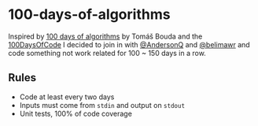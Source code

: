# 100-days-of-algorithms

Inspired by [100 days of algorithms](https://medium.com/100-days-of-algorithms) by Tomáš Bouda
and the [100DaysOfCode](http://100daysofcode.com/) I decided to join in with [@AndersonQ](https://github.com/AndersonQ/100-days-of-algorithms) and [@belimawr](https://github.com/belimawr/100-days-of-algorithms) and code something not work related for 100 ~ 150 days in a row.

## Rules

* Code at least every two days
* Inputs must come from `stdin` and output on `stdout`
* Unit tests, 100% of code coverage
